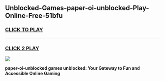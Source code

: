 
## Unblocked-Games-paper-oi-unblocked-Play-Online-Free-51bfu
<h3>
<a href="https://premium76.site?title=paper-oi-unblocked&ref=26A">CLICK TO PLAY</a></h3>
<hr>

<h3>
<a href="https://premium76.site?title=paper-oi-unblocked&ref=26A">CLICK 2 PLAY</a>
  
</h3>

<a href="https://premium76.site?title=paper-oi-unblocked&ref=26A"><img src="https://clearcache.store/games.png"></a>


**paper-oi-unblocked games unblocked: Your Gateway to Fun and Accessible Online Gaming**
